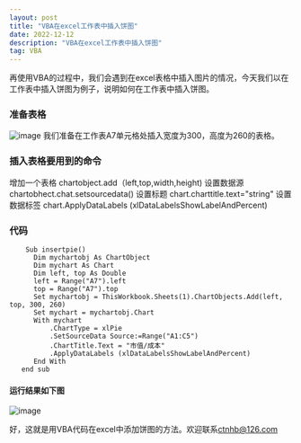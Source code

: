 ```yaml
---
layout: post
title: "VBA在excel工作表中插入饼图"
date: 2022-12-12
description: "VBA在excel工作表中插入饼图"
tag: VBA
---
```


再使用VBA的过程中，我们会遇到在excel表格中插入图片的情况，今天我们以在工作表中插入饼图为例子，说明如何在工作表中插入饼图。
### 准备表格

![image](https://user-images.githubusercontent.com/70909689/207043034-62f5276a-718c-4f0e-bec6-eeefddcb8a5f.png)
我们准备在工作表A7单元格处插入宽度为300，高度为260的表格。
### 插入表格要用到的命令

增加一个表格
chartobject.add（left,top,width,height)
设置数据源
chartobhect.chat.setsourcedata()
设置标题
chart.charttitle.text="string"
设置数据标签
chart.ApplyDataLabels (xlDataLabelsShowLabelAndPercent)

### 代码


        Sub insertpie()
          Dim mychartobj As ChartObject
          Dim mychart As Chart
          Dim left, top As Double
          left = Range("A7").left
          top = Range("A7").top
          Set mychartobj = ThisWorkbook.Sheets(1).ChartObjects.Add(left, top, 300, 260)
          Set mychart = mychartobj.Chart
          With mychart
              .ChartType = xlPie
              .SetSourceData Source:=Range("A1:C5")
              .ChartTitle.Text = "市值/成本"
              .ApplyDataLabels (xlDataLabelsShowLabelAndPercent)
          End With
       end sub
#### 运行结果如下图

![image](https://user-images.githubusercontent.com/70909689/207062793-49284b73-1c04-424a-8305-aa41a6022a0b.png)

好，这就是用VBA代码在excel中添加饼图的方法。欢迎联系[ctnhb@126.com](mailto:ctnhb@126.com)



